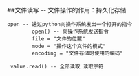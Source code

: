 

##文件读写 --  文件操作的作用：持久化存储

    open -- 通过python向操作系统发出一个打开的指令
            open() -- 向操作系统发送指令
            file = "文件的位置"
            mode = "操作这个文件的模式"
            encoding = "文件存储时使用的编码"

     value.read() -- 全部读取 读取字符